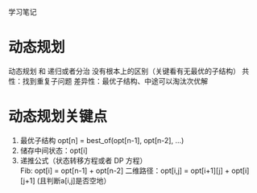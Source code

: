学习笔记
# 动态规划

动态规划 和 递归或者分治 没有根本上的区别（关键看有无最优的子结构） 
共性：找到重复子问题 
差异性：最优子结构、中途可以淘汰次优解

# 动态规划关键点
1. 最优子结构  opt[n] = best_of(opt[n-1], opt[n-2], …)
2. 储存中间状态：opt[i]
3. 递推公式（状态转移方程或者 DP 方程）  
Fib: opt[i] = opt[n-1] + opt[n-2] 
二维路径：opt[i,j] = opt[i+1][j] + opt[i][j+1] (且判断a[i,j]是否空地）

